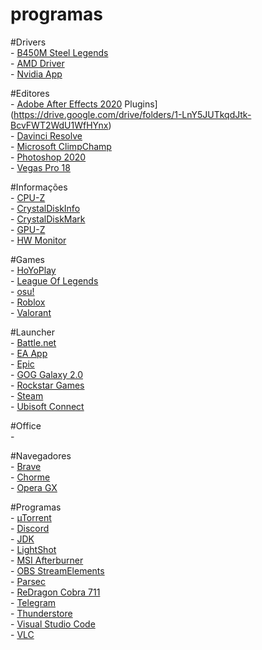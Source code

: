 # programas

#Drivers
<br />- [B450M Steel Legends](https://www.asrock.com/mb/AMD/B450M%20Steel%20Legend/index.br.asp#Download)
<br />- [AMD Driver](https://www.amd.com/pt/support/download/drivers.html)
<br />- [Nvidia App](https://www.nvidia.com/pt-br/software/nvidia-app/)

#Editores
<br />- [Adobe After Effects 2020](https://drive.google.com/drive/folders/18brKeKvkFfkDY9AwUnbio9-IQb8f4N9Y) Plugins](https://drive.google.com/drive/folders/1-LnY5JUTkqdJtk-BcvFWT2WdU1WfHYnx)
<br />- [Davinci Resolve](https://www.blackmagicdesign.com/br/products/davinciresolve)
<br />- [Microsoft ClimpChamp](https://apps.microsoft.com/detail/9P1J8S7CCWWT?hl=pt-br&gl=BR&ocid=pdpshare)
<br />- [Photoshop 2020](https://www.mediafire.com/file/1e5c6qvn1qg0mjt/Photoshop_2020.zip/file)
<br />- [Vegas Pro 18](https://drive.google.com/drive/folders/1YGRA6iy4-T00gZ72ILM7nnT7CL4bdovf)

#Informações
<br />- [CPU-Z](https://www.cpuid.com/softwares/cpu-z.html)
<br />- [CrystalDiskInfo](https://crystalmark.info/en/software/crystaldiskinfo/)
<br />- [CrystalDiskMark](https://crystalmark.info/en/software/crystaldiskinfo/)
<br />- [GPU-Z](https://www.techpowerup.com/download/techpowerup-gpu-z/)
<br />- [HW Monitor](https://www.cpuid.com/softwares/hwmonitor.html)

#Games
<br />- [HoYoPlay](https://hoyoplay.hoyoverse.com/)
<br />- [League Of Legends](https://www.leagueoflegends.com/pt-br/download/)
<br />- [osu!](https://osu.ppy.sh/home/download)
<br />- [Roblox](https://www.roblox.com/pt/download)
<br />- [Valorant](https://playvalorant.com/pt-br/download/)

#Launcher
<br />- [Battle.net](https://download.battle.net/pt-br/?product=bnetdesk)
<br />- [EA App](https://www.ea.com/pt-br/ea-app)
<br />- [Epic](https://store.epicgames.com/pt-BR/)
<br />- [GOG Galaxy 2.0](https://www.gog.com/galaxy)
<br />- [Rockstar Games](https://socialclub.rockstargames.com/)
<br />- [Steam](https://store.steampowered.com/about/download)
<br />- [Ubisoft Connect](https://www.ubisoft.com/pt-br/ubisoft-connect/download)

#Office
<br />- []() 

#Navegadores
<br />- [Brave](https://brave.com/pt-br/download/)
<br />- [Chorme](https://www.google.com/intl/pt-BR/chrome/)
<br />- [Opera GX](https://www.opera.com/pt-br/gx)

#Programas
<br />- [µTorrent](https://www.utorrent.com/intl/pt_br/)
<br />- [Discord](https://discord.com/download)
<br />- [JDK](https://www.oracle.com/br/java/technologies/downloads/) 
<br />- [LightShot](https://app.prntscr.com/pt-br/download.html)
<br />- [MSI Afterburner](https://www.msi.com/Landing/afterburner/graphics-cards)
<br />- [OBS StreamElements](https://streamelements.com/obslive)
<br />- [Parsec](https://parsec.app/downloads)
<br />- [ReDragon Cobra 711](https://www.redragon.com.br/cobra)
<br />- [Telegram](https://desktop.telegram.org/)
<br />- [Thunderstore](https://thunderstore.io/)
<br />- [Visual Studio Code]()
<br />- [VLC](https://www.videolan.org/vlc/)

